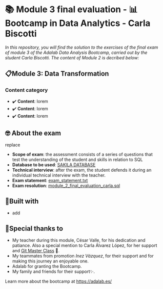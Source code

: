 # 📚 Module 3 final evaluation - 📊 Bootcamp in Data Analytics  - Carla Biscotti

*In this repository, you will find the solution to the exercises of the final exam of module 3 of the Adalab Data Analysis Bootcamp, carried out by the student Carla Biscotti.
The content of Module 2 is decribed below:*

## 📋Module 3: Data Transformation

### Content category
- ✔️ **Content**: lorem
- ✔️ **Content**: lorem
- ✔️ **Content**: lorem


## 🤓 About the exam
replace

- **Scope of exam**: the assessment consists of a series of questions that test the understanding of the student and skills in relation to SQL
- **Database to be used**: [SAKILA DATABASE](https://dev.mysql.com/doc/sakila/en/) 
- **Technical interview**: after the exam, the student defends it during an individual technical interview with the teacher.
- **Exam statement**: [exam_statement.txt](exam_statement.txt)
- **Exam resolution**: [module_2_final_evaluation_carla.sql](module_2_final_evaluation_carla.sql)


## 🧱Built with

- add


## 🙏Special thanks to

- My teacher during this module, César Valle, for his dedication and patiance. Also a special mention to Carla Álvarez López, for her support and [Git Master Class](https://github.com/Data4Blondies/clase_git2) 🌱.
- My teammates from promotion *Inez Vázquez*, for their support and for making this journey an enjoyable one.
- Adalab for granting the Bootcamp.
- My family and friends for their support✨.



Learn more about the bootcamp at https://adalab.es/
